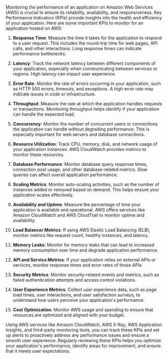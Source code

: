 Monitoring the performance of an application on Amazon Web Services (AWS) is crucial to ensure its reliability, availability, and responsiveness. Key Performance Indicators (KPIs) provide insights into the health and efficiency of your application. Here are some important KPIs to monitor for an application hosted on AWS:

1. **Response Time**: Measure the time it takes for the application to respond to a user request. This includes the round-trip time for web pages, API calls, and other interactions. Long response times can indicate performance bottlenecks.

2. **Latency**: Track the network latency between different components of your application, especially when communicating between services or regions. High latency can impact user experience.

3. **Error Rate**: Monitor the rate of errors occurring in your application, such as HTTP 500 errors, timeouts, and exceptions. A high error rate may indicate issues in code or infrastructure.

4. **Throughput**: Measure the rate at which the application handles requests or transactions. Monitoring throughput helps identify if your application can handle the expected load.

5. **Concurrency**: Monitor the number of concurrent users or connections the application can handle without degrading performance. This is especially important for web servers and database connections.

6. **Resource Utilization**: Track CPU, memory, disk, and network usage of your application instances. AWS CloudWatch provides metrics to monitor these resources.

7. **Database Performance**: Monitor database query response times, connection pool usage, and other database-related metrics. Slow queries can affect overall application performance.

8. **Scaling Metrics**: Monitor auto-scaling activities, such as the number of instances added or removed based on demand. This helps ensure your application scales effectively.

9. **Availability and Uptime**: Measure the percentage of time your application is available and operational. AWS offers services like Amazon CloudWatch and AWS CloudTrail to monitor uptime and availability.

10. **Load Balancer Metrics**: If using AWS Elastic Load Balancing (ELB), monitor metrics like request count, healthy instances, and latency.

11. **Memory Leaks**: Monitor for memory leaks that can lead to increased memory consumption over time and degrade application performance.

12. **API and Service Metrics**: If your application relies on external APIs or services, monitor response times and error rates of those APIs.

13. **Security Metrics**: Monitor security-related events and metrics, such as failed authentication attempts and access control violations.

14. **User Experience Metrics**: Collect user experience data, such as page load times, user interactions, and user satisfaction surveys, to understand how users perceive your application's performance.

15. **Cost Optimization**: Monitor AWS usage and spending to ensure that resources are optimized and aligned with your budget.

Using AWS services like Amazon CloudWatch, AWS X-Ray, AWS Application Insights, and third-party monitoring tools, you can track these KPIs and set up alerts to proactively address any performance issues and ensure a smooth user experience. Regularly reviewing these KPIs helps you optimize your application's performance, identify areas for improvement, and ensure that it meets user expectations.
